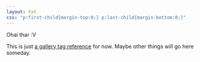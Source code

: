 ```yaml
---
layout: txt
css: "p:first-child{margin-top:0;} p:last-child{margin-bottom:0;}"
---
```

Ohai thar :V

This is just [a gallery tag reference](gallery-tag-reference) for now. Maybe other things will go here someday.